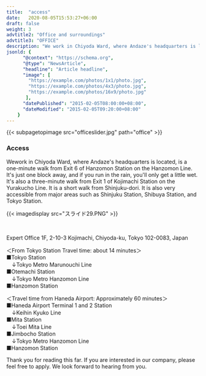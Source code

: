 ```yaml
---
title:  "access"
date:   2020-08-05T15:53:27+06:00
draft: false
weight: 3
advtitle2: "Office and surroundings"
advtitle3: "OFFICE"
description: "We work in Chiyoda Ward, where Andaze's headquarters is located, is a one-minute walk from Exit 6 of Hanzomon Station on the Hanzomon Line. It's just one block away, and if you run in the rain, you'll only get a little wet. It's also a three-minute walk from Exit 1 of Kojimachi Station on the Yurakucho Line. It is a short walk from Shinjuku-dori. It is also very accessible from major areas such as Shinjuku Station, Shibuya Station, and Tokyo Station."
jsonld: {
      "@context": "https://schema.org",
      "@type": "NewsArticle",
      "headline": "Article headline",
      "image": [
        "https://example.com/photos/1x1/photo.jpg",
        "https://example.com/photos/4x3/photo.jpg",
        "https://example.com/photos/16x9/photo.jpg"
       ],
      "datePublished": "2015-02-05T08:00:00+08:00",
      "dateModified": "2015-02-05T09:20:00+08:00"
    }
---
```

{{< subpagetopimage src="officeslider.jpg" path="office" >}}

### Access

Wework in Chiyoda Ward, where Andaze's headquarters is located, is a one-minute walk from Exit 6 of Hanzomon Station on the Hanzomon Line. It's just one block away, and if you run in the rain, you'll only get a little wet. It's also a three-minute walk from Exit 1 of Kojimachi Station on the Yurakucho Line. It is a short walk from Shinjuku-dori. It is also very accessible from major areas such as Shinjuku Station, Shibuya Station, and Tokyo Station.
&nbsp;

{{< imagedisplay  src="スライド29.PNG"  >}}

&nbsp;

Expert Office 1F, 2-10-3 Kojimachi, Chiyoda-ku, Tokyo 102-0083, Japan

＜From Tokyo Station Travel time: about 14 minutes＞  
■Tokyo Station  
　↓Tokyo Metro Marunouchi Line  
■Otemachi Station  
　↓Tokyo Metro Hanzomon Line  
■Hanzomon Station

＜Travel time from Haneda Airport: Approximately 60 minutes＞  
■Haneda Airport Terminal 1 and 2 Station  
　↓Keihin Kyuko Line  
■Mita Station  
　↓Toei Mita Line  
■Jimbocho Station  
　↓Tokyo Metro Hanzomon Line  
■Hanzomon Station  

Thank you for reading this far. If you are interested in our company, please feel free to apply. We look forward to hearing from you.
